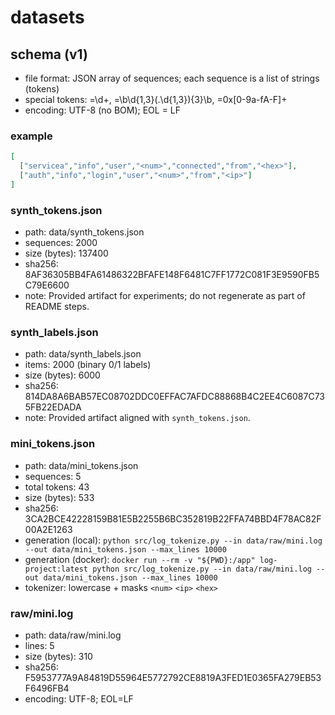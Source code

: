 # datasets

## schema (v1)
- file format: JSON array of sequences; each sequence is a list of strings (tokens)
- special tokens: <num>=\d+, <ip>=\b\d{1,3}(\.\d{1,3}){3}\b, <hex>=0x[0-9a-fA-F]+
- encoding: UTF-8 (no BOM); EOL = LF

### example
```json
[
  ["servicea","info","user","<num>","connected","from","<hex>"],
  ["auth","info","login","user","<num>","from","<ip>"]
]
```

### synth_tokens.json
- path: data/synth_tokens.json
- sequences: 2000
- size (bytes): 137400
- sha256: 8AF36305BB4FA61486322BFAFE148F6481C7FF1772C081F3E9590FB5C79E6600
- note: Provided artifact for experiments; do not regenerate as part of README steps.

### synth_labels.json
- path: data/synth_labels.json
- items: 2000 (binary 0/1 labels)
- size (bytes): 6000
- sha256: 814DA8A6BAB57EC08702DDC0EFFAC7AFDC88868B4C2EE4C6087C735FB22EDADA
- note: Provided artifact aligned with `synth_tokens.json`.

### mini_tokens.json
- path: data/mini_tokens.json
- sequences: 5
- total tokens: 43
- size (bytes): 533
- sha256: 3CA2BCE42228159B81E5B2255B6BC352819B22FFA74BBD4F78AC82F00A2E1263
- generation (local): `python src/log_tokenize.py --in data/raw/mini.log --out data/mini_tokens.json --max_lines 10000`
- generation (docker): `docker run --rm -v "${PWD}:/app" log-project:latest python src/log_tokenize.py --in data/raw/mini.log --out data/mini_tokens.json --max_lines 10000`
- tokenizer: lowercase + masks `<num>` `<ip>` `<hex>`

### raw/mini.log
- path: data/raw/mini.log
- lines: 5
- size (bytes): 310
- sha256: F5953777A9A84819D55964E5772792CE8819A3FED1E0365FA279EB53F6496FB4
- encoding: UTF-8; EOL=LF
